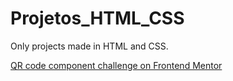 # Projetos_HTML_CSS
Only projects made in HTML and CSS.

<a href="https://rsajr.github.io/Projetos_HTML_CSS/QR%20Code%20Main/">QR code component challenge on Frontend Mentor</a>